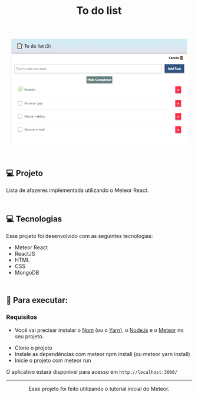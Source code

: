 # <br><p align="center"> To do list </p>
<br>

<p align="center">
  <img alt="jogo da velha" src="./public/images/interface.png" width="95%">
</p>
<br>



## 💻 Projeto

Lista de afazeres implementada utilizando o Meteor React.




## <br>💻 Tecnologias

Esse projeto foi desenvolvido com as seguintes tecnologias:

- Meteor React
- ReactJS
- HTML
- CSS
- MongoDB



 
## <br>🚀 Para executar:

### Requisitos

- Você vai precisar instalar o [Npm](https://www.npmjs.com/) (ou o [Yarn](https://yarnpkg.com/)), o [Node.js](https://nodejs.org/en/download/) e o [Meteor](https://www.meteor.com/developers/install) no seu projeto.

* Clone o projeto
* Instale as dependências com meteor npm install (ou meteor yarn install)
* Inicie o projeto com meteor run


O aplicativo estará disponível para acesso em `http://localhost:3000/`



-----------------------------------------------------------------

<div align="center">Esse projeto foi feito utilizando o tutorial inicial do Meteor.</div>
